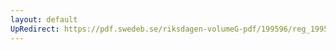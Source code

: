 ```yaml
---
layout: default
UpRedirect: https://pdf.swedeb.se/riksdagen-volumeG-pdf/199596/reg_199596/reg_199596_0150.pdf
---
```

